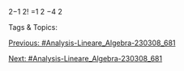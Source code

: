 2−1
2!
=1
2 
−4 2

   Tags & Topics:
   

[Previous: #Analysis-Lineare_Algebra-230308_681](Analysis-Lineare_Algebra-230308_681.md)

[Next: #Analysis-Lineare_Algebra-230308_681](Analysis-Lineare_Algebra-230308_681.md)